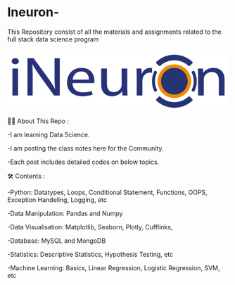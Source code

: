 # Ineuron-
This Repository consist  of all the materials and assignments related to the full stack data science program


![](https://github.com/BALAJIHARIDASAN/Ineuron-/blob/main/ineuron-logo.png)


👨‍💻 About This Repo :

-I am learning Data Science.

-I am posting the class notes here for the Community.

-Each post includes detailed codes on below topics.

🛠️ Contents :

-Python: Datatypes, Loops, Conditional Statement, Functions, OOPS, Exception Handeling, Logging, etc

-Data Manipulation: Pandas and Numpy

-Data Visualisation: Matplotlib, Seaborn, Plotly, Cufflinks,

-Database: MySQL and MongoDB

-Statistics: Descriptive Statistics, Hypothesis Testing, etc

-Machine Learning: Basics, Linear Regression, Logistic Regression, SVM, etc


